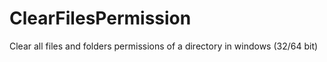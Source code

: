 # ClearFilesPermission
Clear all files and folders permissions of a directory in windows (32/64 bit)
